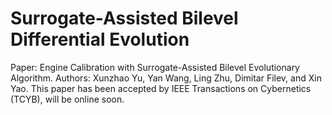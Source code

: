 # Surrogate-Assisted Bilevel Differential Evolution

Paper: Engine Calibration with Surrogate-Assisted Bilevel Evolutionary Algorithm.
Authors: Xunzhao Yu, Yan Wang, Ling Zhu, Dimitar Filev, and Xin Yao.
This paper has been accepted by IEEE Transactions on Cybernetics (TCYB), will be online soon.
